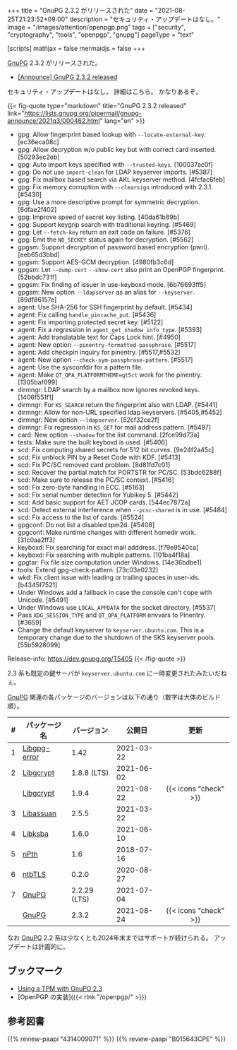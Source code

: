+++
title = "GnuPG 2.3.2 がリリースされた"
date =  "2021-08-25T21:23:52+09:00"
description = "セキュリティ・アップデートはなし。"
image = "/images/attention/openpgp.png"
tags = ["security", "cryptography", "tools", "openpgp", "gnupg"]
pageType = "text"

[scripts]
  mathjax = false
  mermaidjs = false
+++

[GnuPG] 2.3.2 がリリースされた。

- [[Announce] GnuPG 2.3.2 released](https://lists.gnupg.org/pipermail/gnupg-announce/2021q3/000462.html)

セキュリティ・アップデートはなし。
詳細はこちら。
かなりあるぞ。

{{< fig-quote type="markdown" title="GnuPG 2.3.2 released" link="https://lists.gnupg.org/pipermail/gnupg-announce/2021q3/000462.html" lang="en" >}}

* gpg: Allow fingerprint based lookup with `--locate-external-key`. [ec36eca08c]
* gpg: Allow decryption w/o public key but with correct card inserted.  [50293ec2eb]
* gpg: Auto import keys specified with `--trusted-keys`.  [100037ac0f]
* gpg: Do not use `import-clean` for LDAP keyserver imports.  [#5387]
* gpg: Fix mailbox based search via AKL keyserver method.  [4fcfac6feb]
* gpg: Fix memory corruption with `--clearsign` introduced with 2.3.1. [#5430]
* gpg: Use a more descriptive prompt for symmetric decryption. [6dfae2f402]
* gpg: Improve speed of secret key listing.  [40da61b89b]
* gpg: Support keygrip search with traditional keyring.  [#5469]
* gpg: Let `--fetch-key` return an exit code on failure.  [#5376]
* gpg: Emit the `NO_SECKEY` status again for decryption.  [#5562]
* gpgsm: Support decryption of password based encryption (pwri). [eeb65d3bbd]
* gpgsm: Support AES-GCM decryption.  [4980fb3c6d]
* gpgsm: Let `--dump-cert` `--show-cert` also print an OpenPGP fingerprint.  [52bbdc731f]
* gpgsm: Fix finding of issuer in use-keyboxd mode.  [6b76693ff5]
* gpgsm: New option `--ldapserver` as an alias for `--keyserver`. [89df86157e]
* agent: Use SHA-256 for SSH fingerprint by default.  [#5434]
* agent: Fix calling `handle_pincache_put`.  [#5436]
* agent: Fix importing protected secret key.  [#5122]
* agent: Fix a regression in `agent_get_shadow_info_type`.  [#5393]
* agent: Add translatable text for Caps Lock hint.  [#4950]
* agent: New option `--pinentry-formatted-passphrase`.  [#5517]
* agent: Add checkpin inquiry for pinentry.  [#5517,#5532]
* agent: New option `--check-sym-passphrase-pattern`.  [#5517]
* agent: Use the sysconfdir for a pattern file.
* agent: Make `QT_QPA_PLATFORMTHEME=qt5ct` work for the pinentry. [1305baf099]
* dirmngr: LDAP search by a mailbox now ignores revoked keys. [1406f551f1]
* dirmngr: For `KS_SEARCH` return the fingerprint also with LDAP. [#5441]
* dirmngr: Allow for non-URL specified ldap keyservers.  [#5405,#5452]
* dirmngr: New option `--ldapserver`.  [52cf32ce2f]
* dirmngr: Fix regression in `KS_GET` for mail address pattern. [#5497]
* card: New option `--shadow` for the list command.  [2fce99d73a]
* tests: Make sure the built keyboxd is used.  [#5406]
* scd: Fix computing shared secrets for 512 bit curves. [9e24f2a45c]
* scd: Fix unblock PIN by a Reset Code with KDF.  [#5413]
* scd: Fix PC/SC removed card problem.  [8d81fd7c01]
* scd: Recover the partial match for PORTSTR for PC/SC. [53bdc6288f]
* scd: Make sure to release the PC/SC context.  [#5416]
* scd: Fix zero-byte handling in ECC.  [#5163]
* scd: Fix serial number detection for Yubikey 5.  [#5442]
* scd: Add basic support for AET JCOP cards.  [544ec7872a]
* scd: Detect external interference when `--pcsc-shared` is in use. [#5484]
* scd: Fix access to the list of cards.  [#5524]
* gpgconf: Do not list a disabled tpm2d.  [#5408]
* gpgconf: Make runtime changes with different homedir work. [31c0aa2ff3]
* keyboxd: Fix searching for exact mail adddress.  [f79e9540ca]
* keyboxd: Fix searching with multiple patterns.  [101ba4f18a]
* gpgtar: Fix file size computation under Windows.  [14e36bdbe1]
* tools: Extend gpg-check-pattern.  [73c03e0232]
* wkd: Fix client issue with leading or trailing spaces in user-ids.  [b4345f7521]
* Under Windows add a fallback in case the console can't cope with Unicode.  [#5491]
* Under Windows use `LOCAL_APPDATA` for the socket directory.  [#5537]
* Pass `XDG_SESSION_TYPE` and `QT_QPA_PLATFORM` envvars to Pinentry. [#3659]
* Change the default keyserver to `keyserver.ubuntu.com`.  This is a temporary change due to the shutdown of the SKS keyserver pools. [55b5928099]

Release-info: https://dev.gnupg.org/T5405
{{< /fig-quote >}}

2.3 系も既定の鍵サーバが `keyserver.ubuntu.com` に一時変更されたみたいだねぇ。

[GnuPG] 関連の各パッケージのバージョンは以下の通り（数字は大体のビルド順）。

|    # | パッケージ名                                             | バージョン   | 公開日     |         更新          |
| ---: | -------------------------------------------------------- | ------------ | ---------- | :-------------------: |
|    1 | [Libgpg-error](https://gnupg.org/software/libgpg-error/) | 1.42         | 2021-03-22 |                       |
|    2 | [Libgcrypt](https://gnupg.org/software/libgcrypt/)       | 1.8.8 (LTS)  | 2021-06-02 |                       |
|      | [Libgcrypt](https://gnupg.org/software/libgcrypt/)       | 1.9.4        | 2021-08-22 | {{< icons "check" >}} |
|    3 | [Libassuan](https://gnupg.org/software/libassuan/)       | 2.5.5        | 2021-03-22 |                       |
|    4 | [Libksba](https://gnupg.org/software/libksba/)           | 1.6.0        | 2021-06-10 |                       |
|    5 | [nPth](https://gnupg.org/software/npth/)                 | 1.6          | 2018-07-16 |                       |
|    6 | [ntbTLS](https://gnupg.org/software/ntbtls/)             | 0.2.0        | 2020-08-27 |                       |
|    7 | [GnuPG](https://gnupg.org/software/)                     | 2.2.29 (LTS) | 2021-07-04 |                       |
|      | [GnuPG](https://gnupg.org/software/)                     | 2.3.2        | 2021-08-24 | {{< icons "check" >}} |

なお [GnuPG] 2.2 系は少なくとも2024年末まではサポートが続けられる。
アップデートは計画的に。

## ブックマーク

- [Using a TPM with GnuPG 2.3](https://gnupg.org/blog/20210315-using-tpm-with-gnupg-2.3.html)
- [OpenPGP の実装]({{< rlnk "/openpgp/" >}})

[GnuPG]: https://gnupg.org/ "The GNU Privacy Guard"
[OpenPGP]: http://openpgp.org/

## 参考図書

{{% review-paapi "4314009071" %}} <!-- 暗号化 プライバシーを救った反乱者たち -->
{{% review-paapi "B015643CPE" %}} <!-- 暗号技術入門 第3版 -->
